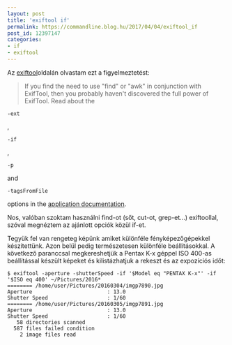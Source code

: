 ```yaml
---
layout: post
title: 'exiftool if'
permalink: https://commandline.blog.hu/2017/04/04/exiftool_if
post_id: 12397147
categories: 
- if
- exiftool
---
```


Az 
[exiftool](http://www.sno.phy.queensu.ca/~phil/exiftool/)oldalán olvastam ezt a figyelmeztetést:

>If you find the need to use "find" or "awk" in conjunction with ExifTool, then you probably haven't discovered the full power of ExifTool. Read about the 
```
-ext
```
, 
```
-if
```
, 
```
-p
```
 and 
```
-tagsFromFile
```
 options in the 
[application documentation](http://www.sno.phy.queensu.ca/%7Ephil/exiftool/exiftool_pod.html).


Nos, valóban szoktam használni find-ot (sőt, cut-ot, grep-et...) exiftoollal, szóval megnéztem az ajánlott opciók közül if-et.

Tegyük fel van rengeteg képünk amiket különféle fényképezőgépekkel készítettünk. Azon belül pedig természetesen különféle beállításokkal. A következő paranccsal megkereshetjük a Pentax K-x géppel ISO 400-as beállítással készült képeket és kilistázhatjuk a rekeszt és az expozíciós időt:

```
$ exiftool -aperture -shutterSpeed -if '$Model eq "PENTAX K-x"' -if '$ISO eq 400' ~/Pictures/2016*
======== /home/user/Pictures/20160304/imgp7890.jpg
Aperture                        : 13.0
Shutter Speed                   : 1/60
======== /home/user/Pictures/20160305/imgp7891.jpg
Aperture                        : 13.0
Shutter Speed                   : 1/60
   58 directories scanned
  587 files failed condition
    2 image files read
```